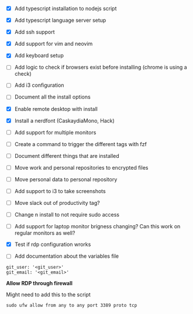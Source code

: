 - [x] Add typescript installation to nodejs script
- [x] Add typescript language server setup 
- [x] Add ssh support
- [x] Add support for vim and neovim
- [x] Add keyboard setup
- [ ] Add logic to check if browsers exist before installing (chrome is using a check)
- [ ] Add i3 configuration
- [ ] Document all the install options
- [x] Enable remote desktop with install
- [x] Install a nerdfont (CaskaydiaMono, Hack)
- [ ] Add support for multiple monitors
- [ ] Create a command to trigger the different tags with fzf
- [ ] Document different things that are installed
- [ ] Move work and personal repositories to encrypted files
- [ ] Move personal data to personal repository
- [ ] Add support to i3 to take screenshots
- [ ] Move slack out of productivity tag?
- [ ] Change n install to not require sudo access
- [ ] Add support for laptop monitor brigness changing? Can this work on regular monitors as well?

- [x] Test if rdp configuration wrorks
- [ ] Add documentation about the variables file
```
git_user: '<git_user>'
git_email: '<git_email>'
```

**Allow RDP through firewall**

Might need to add this to the script
```
sudo ufw allow from any to any port 3389 proto tcp
``` 
